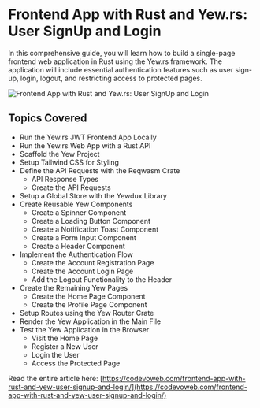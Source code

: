 # Frontend App with Rust and Yew.rs: User SignUp and Login

In this comprehensive guide, you will learn how to build a single-page frontend web application in Rust using the Yew.rs framework. The application will include essential authentication features such as user sign-up, login, logout, and restricting access to protected pages.

![Frontend App with Rust and Yew.rs: User SignUp and Login](https://codevoweb.com/wp-content/uploads/2023/02/Frontend-App-with-Rust-and-Yew.rs-User-SignUp-and-Login.webp)

## Topics Covered

- Run the Yew.rs JWT Frontend App Locally
- Run the Yew.rs Web App with a Rust API
- Scaffold the Yew Project
- Setup Tailwind CSS for Styling
- Define the API Requests with the Reqwasm Crate
    - API Response Types
    - Create the API Requests
- Setup a Global Store with the Yewdux Library
- Create Reusable Yew Components
    - Create a Spinner Component
    - Create a Loading Button Component
    - Create a Notification Toast Component
    - Create a Form Input Component
    - Create a Header Component
- Implement the Authentication Flow
    - Create the Account Registration Page
    - Create the Account Login Page
    - Add the Logout Functionality to the Header
- Create the Remaining Yew Pages
    - Create the Home Page Component
    - Create the Profile Page Component
- Setup Routes using the Yew Router Crate
- Render the Yew Application in the Main File
- Test the Yew Application in the Browser
    - Visit the Home Page
    - Register a New User
    - Login the User
    - Access the Protected Page

Read the entire article here: [https://codevoweb.com/frontend-app-with-rust-and-yew-user-signup-and-login/](https://codevoweb.com/frontend-app-with-rust-and-yew-user-signup-and-login/)

